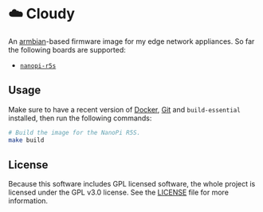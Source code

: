 # ☁️ Cloudy

An [armbian][armbian]-based firmware image for my edge network appliances. So far the following boards are supported:

- [`nanopi-r5s`][nanopi-r5s]

## Usage

Make sure to have a recent version of [Docker][docker], [Git][git] and `build-essential` installed, then run the following commands:

```bash
# Build the image for the NanoPi R5S.
make build
```

## License

Because this software includes GPL licensed software, the whole project is licensed under the GPL v3.0 license. See the [LICENSE][license] file for more information.

[armbian]: https://www.armbian.com/
[nanopi-r5s]: https://www.friendlyelec.com/index.php?route=product/product&product_id=287
[docker]: https://www.docker.com/
[git]: https://git-scm.com/
[license]: LICENSE.md
